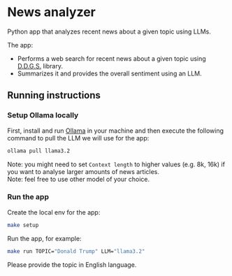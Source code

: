 # News analyzer
Python app that analyzes recent news about a given topic using LLMs.

The app:
- Performs a web search for recent news about a given topic using [D.D.G.S.](https://github.com/deedy5/ddgs) library.
- Summarizes it and provides the overall sentiment using an LLM.

## Running instructions

### Setup Ollama locally
First, install and run [Ollama](https://ollama.com/) in your machine and then execute the following command to pull the LLM we will use for the app:
```bash
ollama pull llama3.2
```

Note: you might need to set `Context length` to higher values (e.g. 8k, 16k) if you want to analyse larger amounts of news articles.  
Note: feel free to use other model of your choice.

### Run the app
Create the local env for the app:
```bash
make setup
```

Run the app, for example:
```bash
make run TOPIC="Donald Trump" LLM="llama3.2"
```

Please provide the topic in English language.
